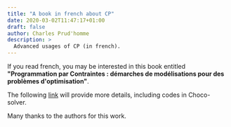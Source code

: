 ```yaml
---
title: "A book in french about CP"
date: 2020-03-02T11:47:17+01:00
draft: false
author: Charles Prud'homme
description: >  
  Advanced usages of CP (in french).
---
```


If you read french, you may be interested in this book entitled **"Programmation par Contraintes : démarches de modélisations pour des problèmes d'optimisation"**.

The following [link](http://fc.isima.fr/~lacomme/PPC_Avancee/) will provide more details, including codes in Choco-solver.

Many thanks to the authors for this work. 